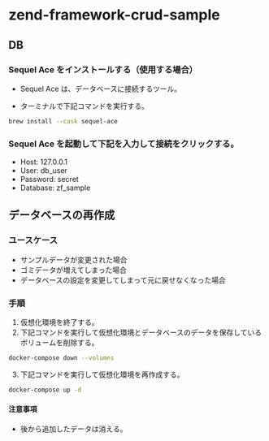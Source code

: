 # zend-framework-crud-sample

## DB

### Sequel Ace をインストールする（使用する場合）

- Sequel Ace は、データベースに接続するツール。

- ターミナルで下記コマンドを実行する。

```bash
brew install --cask sequel-ace
```

### Sequel Ace を起動して下記を入力して接続をクリックする。

- Host: 127.0.0.1
- User: db_user
- Password: secret
- Database: zf_sample

## データベースの再作成

### ユースケース

- サンプルデータが変更された場合
- ゴミデータが増えてしまった場合
- データベースの設定を変更してしまって元に戻せなくなった場合

### 手順

1. 仮想化環境を終了する。
2. 下記コマンドを実行して仮想化環境とデータベースのデータを保存しているボリュームを削除する。

```bash
docker-compose down --volumes
```

3. 下記コマンドを実行して仮想化環境を再作成する。

```bash
docker-compose up -d
```

#### 注意事項

- 後から追加したデータは消える。
